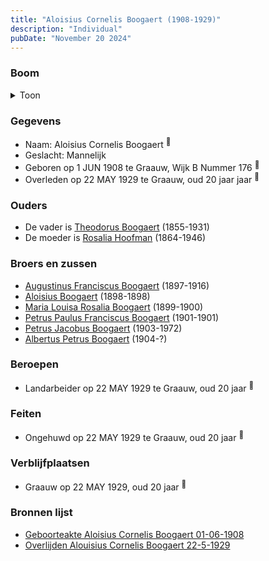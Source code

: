 ```yaml
---
title: "Aloisius Cornelis Boogaert (1908-1929)"
description: "Individual"
pubDate: "November 20 2024"
---
```


### Boom
<details><summary>Toon</summary>

![test](https://www.plantuml.com/plantuml/svg/ZP9FJm8n4CNl_HGJEQW74fQ5pIuXA1ZmJw8n1W-UI7SxGaEtGphT46BuxbPOr4GZtfhfl3U_pkibU-byLHh1IsrNqiaISbaivuuggwx8a0FlfELmXTQBXLO8XNQ5mVqPovNVG8bbZext9VReaFncXUARQs4aCxm901YHK-Yc2rqiBJBt-wNKTZ20M6o5E8N7tIWMUyN9T86ao5KST3INwFm9I8RRLYjA4u36E9vq9wFW_FQgqQWjz7kvp3UpdBmts1l0xSCKehJRXRCWoA09dUWSBhwryx8oPYQjcXMEc7CAL47NRiFTy06YB8xWsabPhGDV3VL4B8sMS4FqMafx86grEu5eCXh7u_WFeYY5k-VWd2QTW_DHckX0qqb-qFHxQrHAs_b77zmFNu9rbkoW9W4gYQ5Xz7pXDsWChGFOLjJhQpRh3b7JVnLgPIXyz6QnE4mR6jAiGnvNv2mQ_KimMGoVgHuFADfl8skb_zv6o6RtpAoTVMr3NA9LuI-_0m00)
</details>

### Gegevens
- Naam: Aloisius Cornelis Boogaert <sup><a href="../s00326/" style="text-decoration:none" title="Geboorteakte Aloisius Cornelis Boogaert 01-06-1908 ">:link:</a></sup>
- Geslacht: Mannelijk
- Geboren op 1 JUN 1908 te Graauw, Wijk B Nummer 176 <sup><a href="../s00326/" style="text-decoration:none" title="Geboorteakte Aloisius Cornelis Boogaert 01-06-1908 ">:link:</a></sup>
- Overleden op 22 MAY 1929 te Graauw, oud 20 jaar jaar <sup><a href="../s00329/" style="text-decoration:none" title="Overlijden Alouisius Cornelis Boogaert 22-5-1929 ">:link:</a></sup>

### Ouders
- De vader is [Theodorus Boogaert](../i00186/) (1855-1931)
- De moeder is [Rosalia Hoofman](../i00024/) (1864-1946)

### Broers en zussen
- [Augustinus Franciscus Boogaert](../i00187/) (1897-1916)
- [Aloisius Boogaert](../i00188/) (1898-1898)
- [Maria Louisa Rosalia Boogaert](../i00189/) (1899-1900)
- [Petrus Paulus Franciscus Boogaert](../i00190/) (1901-1901)
- [Petrus Jacobus Boogaert](../i00191/) (1903-1972)
- [Albertus Petrus Boogaert](../i00192/) (1904-?)

### Beroepen
- Landarbeider op 22 MAY 1929 te Graauw, oud 20 jaar <sup><a href="../s00329/" style="text-decoration:none" title="Overlijden Alouisius Cornelis Boogaert 22-5-1929 ">:link:</a></sup>

### Feiten
- Ongehuwd op 22 MAY 1929 te Graauw, oud 20 jaar <sup><a href="../s00329/" style="text-decoration:none" title="Overlijden Alouisius Cornelis Boogaert 22-5-1929 ">:link:</a></sup>

### Verblijfplaatsen
- Graauw  op 22 MAY 1929, oud 20 jaar  <sup><a href="../s00329/" style="text-decoration:none" title="Overlijden Alouisius Cornelis Boogaert 22-5-1929 ">:link:</a></sup>

### Bronnen lijst
- [Geboorteakte Aloisius Cornelis Boogaert 01-06-1908 ](../s00326/)
- [Overlijden Alouisius Cornelis Boogaert 22-5-1929 ](../s00329/)